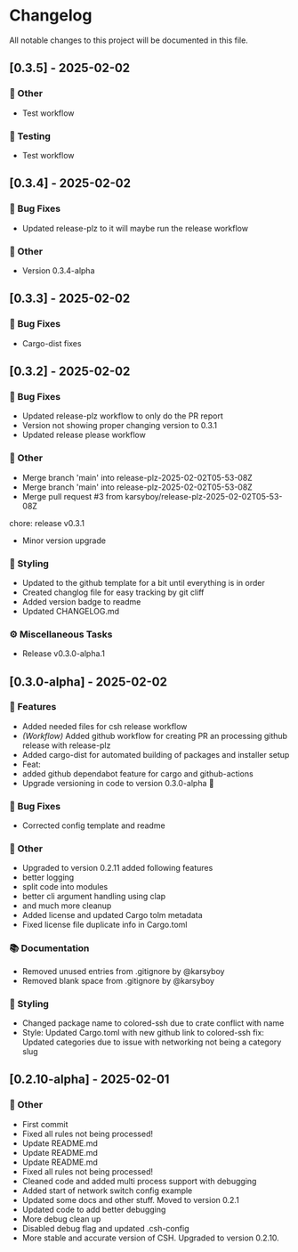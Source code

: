# Changelog

All notable changes to this project will be documented in this file.

## [0.3.5] - 2025-02-02

### 💼 Other

- Test workflow

### 🧪 Testing

- Test workflow

<!-- generated by git-cliff -->
## [0.3.4] - 2025-02-02

### 🐛 Bug Fixes

- Updated release-plz to it will maybe run the release workflow

### 💼 Other

- Version 0.3.4-alpha

## [0.3.3] - 2025-02-02

### 🐛 Bug Fixes

- Cargo-dist fixes

## [0.3.2] - 2025-02-02

### 🐛 Bug Fixes

- Updated release-plz workflow to only do the PR report
- Version not showing proper changing version to 0.3.1
- Updated release please workflow

### 💼 Other

- Merge branch 'main' into release-plz-2025-02-02T05-53-08Z
- Merge branch 'main' into release-plz-2025-02-02T05-53-08Z
- Merge pull request #3 from karsyboy/release-plz-2025-02-02T05-53-08Z

chore: release v0.3.1
- Minor version upgrade

### 🎨 Styling

- Updated to the github template for a bit until everything is in order
- Created changlog file for easy tracking by git cliff
- Added version badge to readme
- Updated CHANGELOG.md

### ⚙️ Miscellaneous Tasks

- Release v0.3.0-alpha.1

## [0.3.0-alpha] - 2025-02-02

### 🚀 Features

- Added needed files for csh release workflow
- *(Workflow)* Added github workflow for creating PR an processing github release with release-plz
- Added cargo-dist for automated building of packages and installer setup
- Feat:
- added github dependabot feature for cargo and github-actions
- Upgrade versioning in code to version 0.3.0-alpha 🚀

### 🐛 Bug Fixes

- Corrected config template and readme

### 💼 Other

- Upgraded to version 0.2.11
added following features
- better logging
- split code into modules
- better cli argument handling using clap
- and much more cleanup
- Added license and updated Cargo tolm metadata
- Fixed license file duplicate info in Cargo.toml

### 📚 Documentation

- Removed unused entries from .gitignore by @karsyboy
- Removed blank space from .gitignore by @karsyboy

### 🎨 Styling

- Changed package  name to colored-ssh due to crate conflict with name
- Style: Updated Cargo.toml with new github link to colored-ssh
fix: Updated categories due to issue with networking not being a category slug

## [0.2.10-alpha] - 2025-02-01

### 💼 Other

- First commit
- Fixed all rules not being processed!
- Update README.md
- Update README.md
- Update README.md
- Fixed all rules not being processed!
- Cleaned code and added multi process support with debugging
- Added start of network switch config example
- Updated some docs and other stuff. Moved to version 0.2.1
- Updated code to add better debugging
- More debug clean up
- Disabled debug flag and updated .csh-config
- More stable and accurate version of CSH. Upgraded to version 0.2.10.

<!-- generated by git-cliff -->
